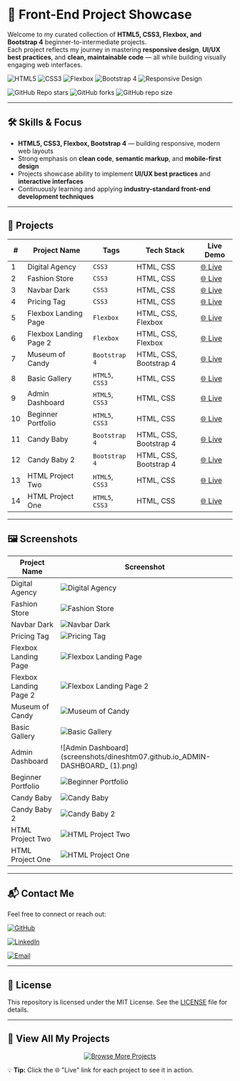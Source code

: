 # 🚀 Front-End Project Showcase

Welcome to my curated collection of **HTML5, CSS3, Flexbox, and Bootstrap 4** beginner-to-intermediate projects.  
Each project reflects my journey in mastering **responsive design**, **UI/UX best practices**, and **clean, maintainable code** — all while building visually engaging web interfaces.

![HTML5](https://img.shields.io/badge/HTML5-E34F26?logo=html5&logoColor=white&style=flat-square)
![CSS3](https://img.shields.io/badge/CSS3-1572B6?logo=css3&logoColor=white&style=flat-square)
![Flexbox](https://img.shields.io/badge/Flexbox-23A0FF?logo=css3&logoColor=white&style=flat-square)
![Bootstrap 4](https://img.shields.io/badge/Bootstrap-7952B3?logo=bootstrap&logoColor=white&style=flat-square)
![Responsive Design](https://img.shields.io/badge/Responsive%20Design-00C853?logo=google-chrome&logoColor=white&style=flat-square)

![GitHub Repo stars](https://img.shields.io/github/stars/dineshtm07/html-project-one?style=social)
![GitHub forks](https://img.shields.io/github/forks/dineshtm07/html-project-one?style=social)
![GitHub repo size](https://img.shields.io/github/repo-size/dineshtm07/html-project-one)

---

## 🛠️ Skills & Focus

- **HTML5, CSS3, Flexbox, Bootstrap 4** — building responsive, modern web layouts  
- Strong emphasis on **clean code**, **semantic markup**, and **mobile-first design**  
- Projects showcase ability to implement **UI/UX best practices** and **interactive interfaces**  
- Continuously learning and applying **industry-standard front-end development techniques**

---

## 📂 Projects




| #  | Project Name         | Tags               | Tech Stack       | Live Demo                                         |
|----|----------------------|--------------------|------------------|--------------------------------------------------|
| 1  | Digital Agency       | `CSS3`             | HTML, CSS        | [🌐 Live](https://dineshtm07.github.io/DIGITAL-AGENCY-CSS/)       |
| 2  | Fashion Store        | `CSS3`             | HTML, CSS        | [🌐 Live](https://dineshtm07.github.io/FASHION-STORE-CSS/)        |
| 3  | Navbar Dark          | `CSS3`             | HTML, CSS        | [🌐 Live](https://dineshtm07.github.io/NAVBAR-DARK/)              |
| 4  | Pricing Tag          | `CSS3`             | HTML, CSS        | [🌐 Live](https://dineshtm07.github.io/PRICING-TAG-CSS/)          |
| 5  | Flexbox Landing Page | `Flexbox`          | HTML, CSS, Flexbox| [🌐 Live](https://dineshtm07.github.io/FLEXBOX-LANDING-PAGE/)     |
| 6  | Flexbox Landing Page 2| `Flexbox`          | HTML, CSS, Flexbox| [🌐 Live](https://dineshtm07.github.io/FLEEXBOX-LANDING-PAGE-2/) |
| 7  | Museum of Candy      | `Bootstrap 4`      | HTML, CSS, Bootstrap 4 | [🌐 Live](https://dineshtm07.github.io/MUSEUM-OF-CANDY/)         |
| 8  | Basic Gallery        | `HTML5`, `CSS3`    | HTML, CSS        | [🌐 Live](https://dineshtm07.github.io/BASIC-GALLERY/)            |
| 9  | Admin Dashboard      | `HTML5`, `CSS3`    | HTML, CSS        | [🌐 Live](https://dineshtm07.github.io/ADMIN-DASHBOARD/)          |
| 10 | Beginner Portfolio   | `HTML5`, `CSS3`    | HTML, CSS        | [🌐 Live](https://dineshtm07.github.io/BEG-PORTFOLIO/)            |
| 11 | Candy Baby           | `Bootstrap 4`      | HTML, CSS, Bootstrap 4 | [🌐 Live](https://dineshtm07.github.io/CANDY-BABY-BS4/)           |
| 12 | Candy Baby 2         | `Bootstrap 4`      | HTML, CSS, Bootstrap 4 | [🌐 Live](https://dineshtm07.github.io/CANDY-BABY2-BS4/)          |
| 13 | HTML Project Two     | `HTML5`, `CSS3`   | HTML, CSS        | [🌐 Live](https://dineshtm07.github.io/html-project-two/)         |
| 14 | HTML Project One     | `HTML5`, `CSS3`    | HTML, CSS        | [🌐 Live](https://dineshtm07.github.io/html-project-one/)         |




---




## 🖼️ Screenshots

| Project Name         | Screenshot                                       |
|----------------------|------------------------------------------------|
| Digital Agency       | ![Digital Agency](screenshots/dineshtm07.github.io_DIGITAL-AGENCY-CSS_.png) |
| Fashion Store        | ![Fashion Store](screenshots/dineshtm07.github.io_FASHION-STORE-CSS_.png)   |
| Navbar Dark          | ![Navbar Dark](screenshots/dineshtm07.github.io_NAVBAR-DARK_.png)       |
| Pricing Tag          | ![Pricing Tag](screenshots/dineshtm07.github.io_PRICING-TAG-CSS_.png)       |
| Flexbox Landing Page | ![Flexbox Landing Page](screenshots/dineshtm07.github.io_FLEXBOX-LANDING-PAGE_.png) |
| Flexbox Landing Page 2| ![Flexbox Landing Page 2](screenshots/dineshtm07.github.io_FLEEXBOX-LANDING-PAGE-2_.png) |
| Museum of Candy      | ![Museum of Candy](screenshots/dineshtm07.github.io_MUSEUM-OF-CANDY_.png)|
| Basic Gallery        | ![Basic Gallery](screenshots/dineshtm07.github.io_BASIC-GALLERY_.png)   |
| Admin Dashboard      | ![Admin Dashboard](screenshots/dineshtm07.github.io_ADMIN-DASHBOARD_ (1).png)|
| Beginner Portfolio   | ![Beginner Portfolio](screenshots/dineshtm07.github.io_BEG-PORTFOLIO_.png) |
| Candy Baby           | ![Candy Baby](screenshots/dineshtm07.github.io_CANDY-BABY-BS4_.png)         |
| Candy Baby 2         | ![Candy Baby 2](screenshots/dineshtm07.github.io_CANDY-BABY2-BS4_.png)      |
| HTML Project Two     | ![HTML Project Two](screenshots/html-project-two.png) |
| HTML Project One     | ![HTML Project One](screenshots/html-project-one.png) |

---

## 📬 Contact Me

Feel free to connect or reach out:

[![GitHub](https://img.shields.io/badge/-GitHub-black?style=flat&logo=github&logoColor=white)](https://github.com/yourusername)

[![LinkedIn](https://img.shields.io/badge/-LinkedIn-blue?style=flat&logo=linkedin&logoColor=white)](https://linkedin.com/in/yourprofile)
 
[![Email](https://img.shields.io/badge/-Gmail-D14836?style=flat&logo=gmail&logoColor=white)](mailto:your.email@example.com)


---

## 📄 License

This repository is licensed under the MIT License. See the [LICENSE](LICENSE) file for details.

---

## 🎯 View All My Projects

<div align="center">
  <a href="https://github.com/dineshtm07?tab=repositories">
    <img src="https://img.shields.io/badge/🔍%20Browse%20More%20Projects-FF4081?style=for-the-badge&logo=github&logoColor=white" alt="Browse More Projects">
  </a>
</div>




💡 **Tip:** Click the 🌐 "Live" link for each project to see it in action.


